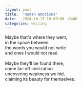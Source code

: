 ```yaml
---
layout: post
title:  "Human emotions"
date:   2024-10-17 10:00:00 -0400
categories: writing
---
```


Maybe that's where they went,<br>
in the space between<br>
the words you would not write<br>
and ones I would not read.<br>
<br>
Maybe they'll be found there,<br>
some far-off civilization<br>
uncovering weakness we hid,<br>
claiming its beauty for themselves.<br>
